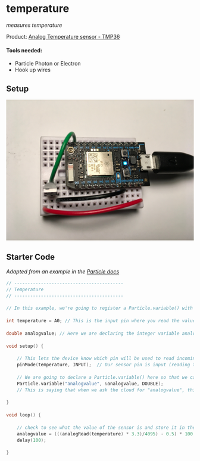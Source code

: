 # temperature

*measures temperature*

Product: [Analog Temperature sensor - TMP36](https://www.adafruit.com/product/165)

#### Tools needed: 

- Particle Photon or Electron
- Hook up wires

## Setup

![photo of setup](img/temp.JPG)

## Starter Code

*Adapted from an example in the [Particle docs](https://docs.particle.io/guide/getting-started/examples/photon/#read-your-photoresistor-function-and-variable)*

``` cpp
// -----------------------------------------
// Temperature
// -----------------------------------------

// In this example, we're going to register a Particle.variable() with the cloud so that we can read the level of a temperature sensor.

int temperature = A0; // This is the input pin where you read the value of the sensor.

double analogvalue; // Here we are declaring the integer variable analogvalue, which we will use later to store the value of the sensor.

void setup() {

    // This lets the device know which pin will be used to read incoming voltage.
    pinMode(temperature, INPUT);  // Our sensor pin is input (reading the sensor)

    // We are going to declare a Particle.variable() here so that we can access the value of the sensor from the cloud.
    Particle.variable("analogvalue", &analogvalue, DOUBLE);
    // This is saying that when we ask the cloud for "analogvalue", this will reference the variable analogvalue in this app, which is a double variable.

}

void loop() {

    // check to see what the value of the sensor is and store it in the int variable analogvalue
    analogvalue = (((analogRead(temperature) * 3.3)/4095) - 0.5) * 100; 
    delay(100);
    
}
```